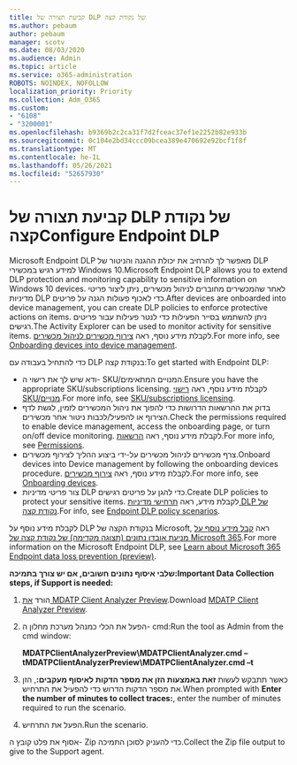 ```yaml
---
title: קביעת תצורה של DLP של נקודת קצה
ms.author: pebaum
author: pebaum
manager: scotv
ms.date: 08/03/2020
ms.audience: Admin
ms.topic: article
ms.service: o365-administration
ROBOTS: NOINDEX, NOFOLLOW
localization_priority: Priority
ms.collection: Adm_O365
ms.custom:
- "6108"
- "3200001"
ms.openlocfilehash: b9369b2c2ca31f7d2fceac37ef1e2252b82e933b
ms.sourcegitcommit: 0c104e2bd34ccc09bcea389e470692e92bcf1f8f
ms.translationtype: MT
ms.contentlocale: he-IL
ms.lasthandoff: 05/26/2021
ms.locfileid: "52657930"
---
```

# <a name="configure-endpoint-dlp"></a><span data-ttu-id="bf08a-102">קביעת תצורה של DLP של נקודת קצה</span><span class="sxs-lookup"><span data-stu-id="bf08a-102">Configure Endpoint DLP</span></span>

<span data-ttu-id="bf08a-103">Microsoft Endpoint DLP מאפשר לך להרחיב את יכולת ההגנה והניטור של DLP למידע רגיש במכשירי Windows 10.</span><span class="sxs-lookup"><span data-stu-id="bf08a-103">Microsoft Endpoint DLP allows you to extend DLP protection and monitoring capability to sensitive information on Windows 10 devices.</span></span> <span data-ttu-id="bf08a-104">לאחר שהמכשירים מחוברים לניהול מכשירים, ניתן ליצור פריטי מדיניות DLP כדי לאכוף פעולות הגנה על פריטים.</span><span class="sxs-lookup"><span data-stu-id="bf08a-104">After devices are onboarded into device management, you can create DLP policies to enforce protective actions on items.</span></span> <span data-ttu-id="bf08a-105">ניתן להשתמש בסייר הפעילות כדי לנטר פעילות עבור פריטים רגישים.</span><span class="sxs-lookup"><span data-stu-id="bf08a-105">The Activity Explorer can be used to monitor activity for sensitive items.</span></span> <span data-ttu-id="bf08a-106">לקבלת מידע נוסף, ראה [צירוף מכשירים לניהול מכשירים](/microsoft-365/compliance/endpoint-dlp-getting-started#onboarding-devices-into-device-management).</span><span class="sxs-lookup"><span data-stu-id="bf08a-106">For more info, see [Onboarding devices into device management](/microsoft-365/compliance/endpoint-dlp-getting-started#onboarding-devices-into-device-management).</span></span>  

<span data-ttu-id="bf08a-107">כדי להתחיל בעבודה עם DLP בנקודת קצה:</span><span class="sxs-lookup"><span data-stu-id="bf08a-107">To get started with Endpoint DLP:</span></span>

- <span data-ttu-id="bf08a-108">ודא שיש לך את רישוי ה- SKU/המנויים המתאימים.</span><span class="sxs-lookup"><span data-stu-id="bf08a-108">Ensure you have the appropriate SKU/subscriptions licensing.</span></span> <span data-ttu-id="bf08a-109">לקבלת מידע נוסף, ראה [רישוי SKU/מנויים](/microsoft-365/compliance/endpoint-dlp-getting-started#skusubscriptions-licensing).</span><span class="sxs-lookup"><span data-stu-id="bf08a-109">For more info, see [SKU/subscriptions licensing](/microsoft-365/compliance/endpoint-dlp-getting-started#skusubscriptions-licensing).</span></span>
- <span data-ttu-id="bf08a-110">בדוק את ההרשאות הדרושות כדי להפוך את ניהול המכשירים לזמין, לגשת לדף הצירוף או להפעיל/לכבות ניטור אחר מכשירים.</span><span class="sxs-lookup"><span data-stu-id="bf08a-110">Check the permissions required to enable device management, access the onboarding page, or turn on/off device monitoring.</span></span> <span data-ttu-id="bf08a-111">לקבלת מידע נוסף, ראה [הרשאות](/microsoft-365/compliance/endpoint-dlp-getting-started#permissions).</span><span class="sxs-lookup"><span data-stu-id="bf08a-111">For more info, see [Permissions](/microsoft-365/compliance/endpoint-dlp-getting-started#permissions).</span></span>
- <span data-ttu-id="bf08a-112">צרף מכשירים לניהול מכשירים על-ידי ביצוע ההליך לצירוף מכשירים.</span><span class="sxs-lookup"><span data-stu-id="bf08a-112">Onboard devices into Device management by following the onboarding devices procedure.</span></span> <span data-ttu-id="bf08a-113">לקבלת מידע נוסף, ראה [צירוף מכשירים](/microsoft-365/compliance/endpoint-dlp-getting-started#onboarding-devices).</span><span class="sxs-lookup"><span data-stu-id="bf08a-113">For more info, see [Onboarding devices](/microsoft-365/compliance/endpoint-dlp-getting-started#onboarding-devices).</span></span> 
- <span data-ttu-id="bf08a-114">צור פריטי מדיניות DLP כדי להגן על פריטים רגישים.</span><span class="sxs-lookup"><span data-stu-id="bf08a-114">Create DLP policies to protect your sensitive items.</span></span> <span data-ttu-id="bf08a-115">לקבלת מידע, ראה [תרחישי מדיניות DLP של נקודת קצה](/microsoft-365/compliance/endpoint-dlp-using?view=o365-worldwide#endpoint-dlp-policy-scenarios).</span><span class="sxs-lookup"><span data-stu-id="bf08a-115">For info, see [Endpoint DLP policy scenarios](/microsoft-365/compliance/endpoint-dlp-using?view=o365-worldwide#endpoint-dlp-policy-scenarios).</span></span>

<span data-ttu-id="bf08a-116">לקבלת מידע נוסף על DLP בנקודת הקצה של Microsoft, ראה [קבל מידע נוסף על מניעת אובדן נתונים (תצוגה מקדימה) של נקודת קצה של Microsoft 365](/microsoft-365/compliance/endpoint-dlp-learn-about).</span><span class="sxs-lookup"><span data-stu-id="bf08a-116">For more information on the Microsoft Endpoint DLP, see [Learn about Microsoft 365 Endpoint data loss prevention (preview)](/microsoft-365/compliance/endpoint-dlp-learn-about).</span></span>

<span data-ttu-id="bf08a-117">**שלבי איסוף נתונים חשובים, אם יש צורך בתמיכה:**</span><span class="sxs-lookup"><span data-stu-id="bf08a-117">**Important Data Collection steps, if Support is needed:**</span></span>

1. <span data-ttu-id="bf08a-118">הורד [את MDATP Client Analyzer Preview](https://aka.ms/betamdatpanalyzer).</span><span class="sxs-lookup"><span data-stu-id="bf08a-118">Download [MDATP Client Analyzer Preview](https://aka.ms/betamdatpanalyzer).</span></span>
1. <span data-ttu-id="bf08a-119">הפעל את הכלי כמנהל מערכת מחלון ה- cmd:</span><span class="sxs-lookup"><span data-stu-id="bf08a-119">Run the tool as Admin from the cmd window:</span></span>

    <span data-ttu-id="bf08a-120">**MDATPClientAnalyzerPreview\MDATPClientAnalyzer.cmd –t**</span><span class="sxs-lookup"><span data-stu-id="bf08a-120">**MDATPClientAnalyzerPreview\MDATPClientAnalyzer.cmd –t**</span></span>

1. <span data-ttu-id="bf08a-121">כאשר תתבקש לעשות **זאת באמצעות הזן את מספר הדקות לאיסוף מעקבים:**, הזן את מספר הדקות הדרוש כדי להפעיל את התרחיש.</span><span class="sxs-lookup"><span data-stu-id="bf08a-121">When prompted with **Enter the number of minutes to collect traces:**, enter the number of minutes required to run the scenario.</span></span>
1. <span data-ttu-id="bf08a-122">הפעל את התרחיש.</span><span class="sxs-lookup"><span data-stu-id="bf08a-122">Run the scenario.</span></span>

<span data-ttu-id="bf08a-123">אסוף את פלט קובץ ה- Zip כדי להעניק לסוכן התמיכה.</span><span class="sxs-lookup"><span data-stu-id="bf08a-123">Collect the Zip file output to give to the Support agent.</span></span>
